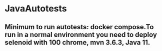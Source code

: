 # JavaAutotests

## Minimum to run autotests: docker compose.To run in a normal environment you need to deploy selenoid with 100 chrome, mvn 3.6.3, Java 11. 
